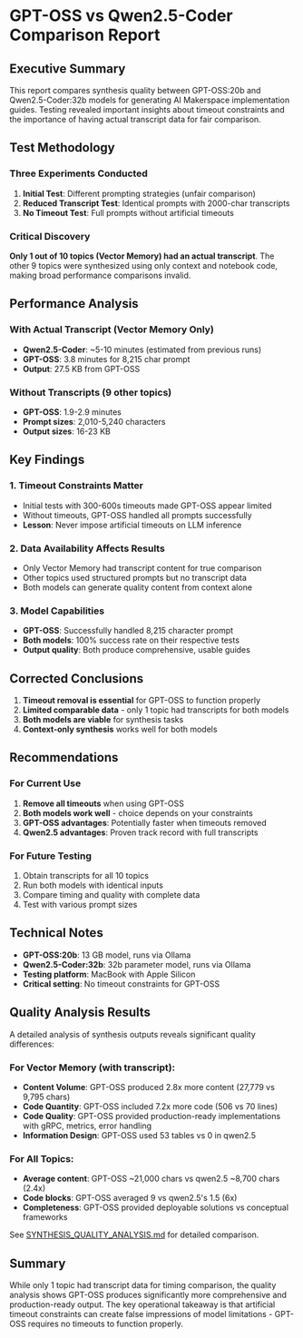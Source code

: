 # GPT-OSS vs Qwen2.5-Coder Comparison Report

## Executive Summary

This report compares synthesis quality between GPT-OSS:20b and Qwen2.5-Coder:32b models for generating AI Makerspace implementation guides. Testing revealed important insights about timeout constraints and the importance of having actual transcript data for fair comparison.

## Test Methodology

### Three Experiments Conducted

1. **Initial Test**: Different prompting strategies (unfair comparison)
2. **Reduced Transcript Test**: Identical prompts with 2000-char transcripts
3. **No Timeout Test**: Full prompts without artificial timeouts

### Critical Discovery
**Only 1 out of 10 topics (Vector Memory) had an actual transcript**. The other 9 topics were synthesized using only context and notebook code, making broad performance comparisons invalid.

## Performance Analysis

### With Actual Transcript (Vector Memory Only)
- **Qwen2.5-Coder**: ~5-10 minutes (estimated from previous runs)
- **GPT-OSS**: 3.8 minutes for 8,215 char prompt
- **Output**: 27.5 KB from GPT-OSS

### Without Transcripts (9 other topics)
- **GPT-OSS**: 1.9-2.9 minutes
- **Prompt sizes**: 2,010-5,240 characters
- **Output sizes**: 16-23 KB

## Key Findings

### 1. Timeout Constraints Matter
- Initial tests with 300-600s timeouts made GPT-OSS appear limited
- Without timeouts, GPT-OSS handled all prompts successfully
- **Lesson**: Never impose artificial timeouts on LLM inference

### 2. Data Availability Affects Results
- Only Vector Memory had transcript content for true comparison
- Other topics used structured prompts but no transcript data
- Both models can generate quality content from context alone

### 3. Model Capabilities
- **GPT-OSS**: Successfully handled 8,215 character prompt
- **Both models**: 100% success rate on their respective tests
- **Output quality**: Both produce comprehensive, usable guides

## Corrected Conclusions

1. **Timeout removal is essential** for GPT-OSS to function properly
2. **Limited comparable data** - only 1 topic had transcripts for both models
3. **Both models are viable** for synthesis tasks
4. **Context-only synthesis** works well for both models

## Recommendations

### For Current Use
1. **Remove all timeouts** when using GPT-OSS
2. **Both models work well** - choice depends on your constraints
3. **GPT-OSS advantages**: Potentially faster when timeouts removed
4. **Qwen2.5 advantages**: Proven track record with full transcripts

### For Future Testing
1. Obtain transcripts for all 10 topics
2. Run both models with identical inputs
3. Compare timing and quality with complete data
4. Test with various prompt sizes

## Technical Notes

- **GPT-OSS:20b**: 13 GB model, runs via Ollama
- **Qwen2.5-Coder:32b**: 32b parameter model, runs via Ollama
- **Testing platform**: MacBook with Apple Silicon
- **Critical setting**: No timeout constraints for GPT-OSS

## Quality Analysis Results

A detailed analysis of synthesis outputs reveals significant quality differences:

### For Vector Memory (with transcript):
- **Content Volume**: GPT-OSS produced 2.8x more content (27,779 vs 9,795 chars)
- **Code Quantity**: GPT-OSS included 7.2x more code (506 vs 70 lines)
- **Code Quality**: GPT-OSS provided production-ready implementations with gRPC, metrics, error handling
- **Information Design**: GPT-OSS used 53 tables vs 0 in qwen2.5

### For All Topics:
- **Average content**: GPT-OSS ~21,000 chars vs qwen2.5 ~8,700 chars (2.4x)
- **Code blocks**: GPT-OSS averaged 9 vs qwen2.5's 1.5 (6x)
- **Completeness**: GPT-OSS provided deployable solutions vs conceptual frameworks

See [SYNTHESIS_QUALITY_ANALYSIS.md](SYNTHESIS_QUALITY_ANALYSIS.md) for detailed comparison.

## Summary

While only 1 topic had transcript data for timing comparison, the quality analysis shows GPT-OSS produces significantly more comprehensive and production-ready output. The key operational takeaway is that artificial timeout constraints can create false impressions of model limitations - GPT-OSS requires no timeouts to function properly.